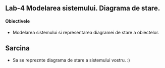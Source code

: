 
## Lab-4 Modelarea sistemului. Diagrama de stare.

#### Obiectivele
- Modelarea sistemului si representarea diagramei de stare a obiectelor.
 
## Sarcina

- Sa se repreznte diagrama de stare a sistemului vostru. :) 
